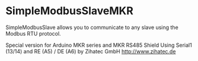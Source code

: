 # SimpleModbusSlaveMKR

 SimpleModbusSlave allows you to communicate
 to any slave using the Modbus RTU protocol.

 Special version for Arduino MKR series and MKR RS485 Shield
 Using Serial1 (13/14) and RE (A5) / DE (A6) 
 by Zihatec GmbH
 http://www.zihatec.de 
